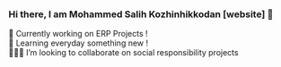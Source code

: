 ### Hi there, I am Mohammed Salih Kozhinhikkodan [website] 👋



:receipt: Currently working on ERP Projects !<br />
:compass: Learning everyday something new !<br />
:people_holding_hands: I’m looking to collaborate on social responsibility projects<br />
